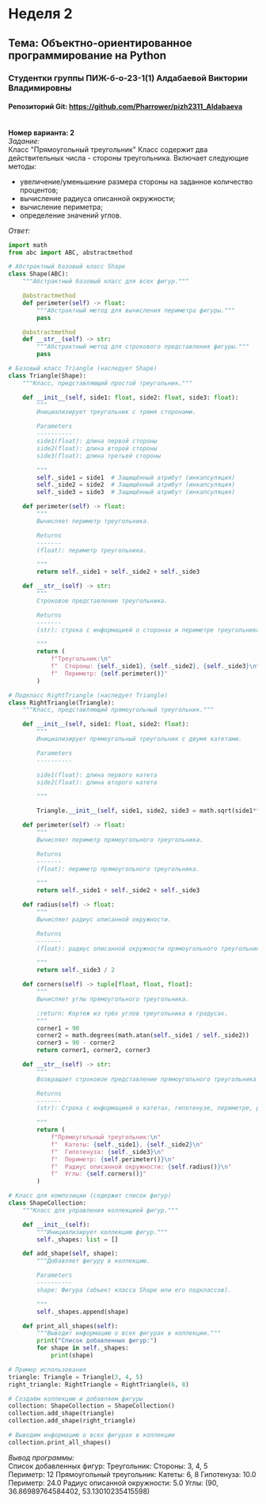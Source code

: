 # Неделя 2
## **Тема**: Объектно-ориентированное программирование на Python 
### Студентки группы ПИЖ-б-о-23-1(1) Алдабаевой Виктории Владимировны
#### Репозиторий Git: https://github.com/Pharrower/pizh2311_Aldabaeva <br><br>
**Номер варианта: 2**  
*Задание:*  
Класс "Прямоугольный треугольник"
Класс содержит два действительных числа - стороны треугольника. Включает следующие методы:
- увеличение/уменьшение размера стороны на заданное количество процентов;
- вычисление радиуса описанной окружности;
- вычисление периметра;
- определение значений углов. 

*Ответ:*  
```python
import math
from abc import ABC, abstractmethod

# Абстрактный базовый класс Shape
class Shape(ABC):
    """Абстрактный базовый класс для всех фигур."""

    @abstractmethod
    def perimeter(self) -> float:
        """Абстрактный метод для вычисления периметра фигуры."""
        pass

    @abstractmethod
    def __str__(self) -> str:
        """Абстрактный метод для строкового представления фигуры."""
        pass

# Базовый класс Triangle (наследует Shape)
class Triangle(Shape):
    """Класс, представляющий простой треугольник."""

    def __init__(self, side1: float, side2: float, side3: float):
        """
        Инициализирует треугольник с тремя сторонами.

        Parameters
        ----------
        side1(float): длина первой стороны
        side2(float): длина второй стороны
        side3(float): длина третьей стороны

        """
        self._side1 = side1  # Защищённый атрибут (инкапсуляция)
        self._side2 = side2  # Защищённый атрибут (инкапсуляция)
        self._side3 = side3  # Защищённый атрибут (инкапсуляция)

    def perimeter(self) -> float:
        """
        Вычисляет периметр треугольника.

        Returns
        -------
        (float): периметр треугольника.

        """
        return self._side1 + self._side2 + self._side3

    def __str__(self) -> str:
        """
        Строковое представление треугольника.

        Returns
        -------
        (str): строка с информацией о сторонах и периметре треугольника.

        """
        return (
            f"Треугольник:\n"
            f"  Стороны: {self._side1}, {self._side2}, {self._side3}\n"
            f"  Периметр: {self.perimeter()}"
        )

# Подкласс RightTriangle (наследует Triangle)
class RightTriangle(Triangle):
    """Класс, представляющий прямоугольный треугольник."""

    def __init__(self, side1: float, side2: float):
        """
        Инициализирует прямоугольный треугольник с двумя катетами.

        Parameters
        ----------

        side1(float): длина первого катета
        side2(float): длина второго катета

        """

        Triangle.__init__(self, side1, side2, side3 = math.sqrt(side1**2 + side2**2))

    def perimeter(self) -> float:
        """
        Вычисляет периметр прямоугольного треугольника.

        Returns
        -------
        (float): периметр прямоугольного треугольника.

        """
        return self._side1 + self._side2 + self._side3

    def radius(self) -> float:
        """
        Вычисляет радиус описанной окружности.

        Returns
        -------
        (float): радиус описанной окружности прямоугольного треугольника.

        """
        return self._side3 / 2

    def corners(self) -> tuple[float, float, float]:
        """
        Вычисляет углы прямоугольного треугольника.

        :return: Кортеж из трёх углов треугольника в градусах.
        """
        corner1 = 90  
        corner2 = math.degrees(math.atan(self._side1 / self._side2)) 
        corner3 = 90 - corner2
        return corner1, corner2, corner3

    def __str__(self) -> str:
        """
        Возвращает строковое представление прямоугольного треугольника с полной информацией.

        Returns
        -------
        (str): Строка с информацией о катетах, гипотенузе, периметре, радиусе и углах.

        """
        return (
            f"Прямоугольный треугольник:\n"
            f"  Катеты: {self._side1}, {self._side2}\n"
            f"  Гипотенуза: {self._side3}\n"
            f"  Периметр: {self.perimeter()}\n"
            f"  Радиус описанной окружности: {self.radius()}\n"
            f"  Углы: {self.corners()}"
        )

# Класс для композиции (содержит список фигур)
class ShapeCollection:
    """Класс для управления коллекцией фигур."""

    def __init__(self):
        """Инициализирует коллекцию фигур."""
        self._shapes: list = []

    def add_shape(self, shape):
        """Добавляет фигуру в коллекцию.

        Parameters
        ----------
        shape: Фигура (объект класса Shape или его подклассов).

        """
        self._shapes.append(shape)

    def print_all_shapes(self):
        """Выводит информацию о всех фигурах в коллекции."""
        print("Список добавленных фигур:")
        for shape in self._shapes:
            print(shape)

# Пример использования
triangle: Triangle = Triangle(3, 4, 5)
right_triangle: RightTriangle = RightTriangle(6, 8)

# Создаём коллекцию и добавляем фигуры
collection: ShapeCollection = ShapeCollection()
collection.add_shape(triangle)
collection.add_shape(right_triangle)

# Выводим информацию о всех фигурах в коллекции
collection.print_all_shapes()
```  
*Вывод программы:*  
Список добавленных фигур:
Треугольник:
  Стороны: 3, 4, 5        
  Периметр: 12
Прямоугольный треугольник:
  Катеты: 6, 8
  Гипотенуза: 10.0        
  Периметр: 24.0
  Радиус описанной окружности: 5.0
  Углы: (90, 36.86989764584402, 53.13010235415598)
